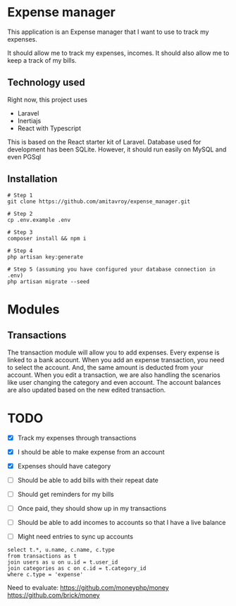 # Expense manager

This application is an Expense manager that I want to use to track my expenses. 

It should allow me to track my expenses, incomes. It should also allow me to keep a track of my bills.

## Technology used

Right now, this project uses 
- Laravel 
- Inertiajs 
- React with Typescript

This is based on the React starter kit of Laravel.
Database used for development has been SQLite. However, it should run easily on MySQL and even PGSql

## Installation

```
# Step 1
git clone https://github.com/amitavroy/expense_manager.git

# Step 2
cp .env.example .env

# Step 3
composer install && npm i

# Step 4
php artisan key:generate

# Step 5 (assuming you have configured your database connection in .env)
php artisan migrate --seed
```

# Modules 

## Transactions 

The transaction module will allow you to add expenses. Every expense is linked to a bank account. When you add an expense transaction, you need to select the account. And, the same amount is deducted from your account.
When you edit a transaction, we are also handling the scenarios like user changing the category and even account. The account balances are also updated based on the new edited transaction.

# TODO

- [x] Track my expenses through transactions
- [x] I should be able to make expense from an account
- [x] Expenses should have category
- [ ] Should be able to add bills with their repeat date 
- [ ] Should get reminders for my bills
- [ ] Once paid, they should show up in my transactions
- [ ] Should be able to add incomes to accounts so that I have a live balance
- [ ] Might need entries to sync up accounts


```
select t.*, u.name, c.name, c.type
from transactions as t
join users as u on u.id = t.user_id
join categories as c on c.id = t.category_id
where c.type = 'expense'
```

Need to evaluate:
https://github.com/moneyphp/money
https://github.com/brick/money
